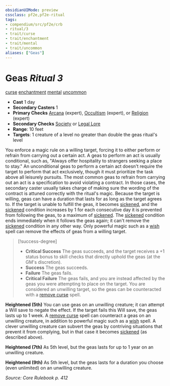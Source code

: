 ```yaml
---
obsidianUIMode: preview
cssclass: pf2e,pf2e-ritual
tags:
- compendium/src/pf2e/crb
- ritual/3
- trait/curse
- trait/enchantment
- trait/mental
- trait/uncommon
aliases: ["Geas"]
---
```

# Geas *Ritual 3*  
[curse](curse.md "Curse Effect Trait")  [enchantment](enchantment.md "Enchantment School Trait")  [mental](mental.md "Mental Effect Trait")  [uncommon](uncommon.md "Uncommon Rarity Trait")  

- **Cast** 1 day
- **Secondary Casters** 1
- **Primary Checks** [Arcana](skills.md#Arcana) (expert), [Occultism](skills.md#Occultism) (expert), or [Religion](skills.md#Religion) (expert)
- **Secondary Checks** [Society](skills.md#Society) or [Legal Lore](skills.md#Lore)
- **Range**: 10 feet
- **Targets**: 1 creature of a level no greater than double the geas ritual's level

You enforce a magic rule on a willing target, forcing it to either perform or refrain from carrying out a certain act. A geas to perform an act is usually conditional, such as, "Always offer hospitality to strangers seeking a place to stay." An unconditional geas to perform a certain act doesn't require the target to perform that act exclusively, though it must prioritize the task above all leisurely pursuits. The most common geas to refrain from carrying out an act is a specification to avoid violating a contract. In those cases, the secondary caster usually takes charge of making sure the wording of the contract is attuned correctly with the ritual's magic. Because the target is willing, geas can have a duration that lasts for as long as the target agrees to. If the target is unable to fulfill the geas, it becomes [sickened](conditions.md#Sickened), and the [sickened](conditions.md#Sickened) condition increases by 1 for each consecutive day it is prevented from following the geas, to a maximum of [sickened](conditions.md#Sickened). The [sickened](conditions.md#Sickened) condition ends immediately when it follows the geas again; it can't remove the [sickened](conditions.md#Sickened) condition in any other way. Only powerful magic such as a [wish](wish.md) spell can remove the effects of geas from a willing target.

> [!success-degree] 
> - **Critical Success** The geas succeeds, and the target receives a +1 status bonus to skill checks that directly uphold the geas (at the GM's discretion).
> - **Success** The geas succeeds.
> - **Failure** The geas fails.
> - **Critical Failure** The geas fails, and you are instead affected by the geas you were attempting to place on the target. You are considered an unwilling target, so the geas can be counteracted with a [remove curse](remove-curse.md) spell.

**Heightened (5th)** You can use geas on an unwilling creature; it can attempt a Will save to negate the effect. If the target fails this Will save, the geas lasts up to 1 week. A [remove curse](remove-curse.md) spell can counteract a geas on an unwilling creature, in addition to powerful magic such as a [wish](wish.md) spell. A clever unwilling creature can subvert the geas by contriving situations that prevent it from complying, but in that case it becomes [sickened](conditions.md#Sickened) (as described above).

**Heightened (7th)** As 5th level, but the geas lasts for up to 1 year on an unwilling creature.

**Heightened (9th)** As 5th level, but the geas lasts for a duration you choose (even unlimited) on an unwilling creature.

*Source: Core Rulebook p. 412*
